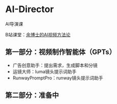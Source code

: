 # AI-Director
AI导演课

B站课堂：[余博士的AI视频方法论](https://space.bilibili.com/43149384)

## 第一部分：视频制作智能体（GPTs）
- 广告创意助手：提出需求，生成脚本和分镜
- 运镜大师：luma镜头提示词助手
- RunwayPromptPro：runway镜头提示词助手

## 第二部分：准备中
